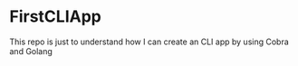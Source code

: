 # FirstCLIApp

This repo is just to understand how I can create an CLI app by using Cobra and Golang
